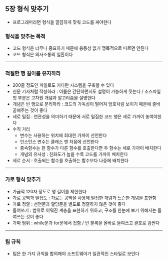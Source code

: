 ## 5장 형식 맞추기

* 프로그래머라면 형식을 깔끔하게 맞춰 코드를 짜야한다

### 형식을 맞추는 목적
* 코드 형식은 너무나 중요하기 때문에 융통성 없기 맹목적으로 따르면 안된다
* 코드 형식은 의사소통의 일환이다
------------
### 적절한 행 길이를 유지하라
* 200줄 정도인 파일로도 커다란 시스템을 구축할 수 있다
* 신문 기사처럼 작성하라 : 이름은 간단하면서도 설명이 가능하게 짓는다 / 소스파일 첫 부분은 고차원 개념과 알고리즘을 설명한다
* 개념은 빈 행으로 분리하라 : 코드의 가독성이 떨어져 암호처럼 보이기 때문에 줄바꿈해주는 것이 좋다
* 세로 밀집 : 연관성을 의미하기 때문에 서로 밀집한 코드 행은 세로 가까이 놓여야한다
* 수직 거리
  * 변수는 사용하는 위치에 최대한 가까이 선언한다
  * 인스턴스 변수는 클래스 맨 처음에 선언한다
  * 종속함수는 한 함수가 다른 함수를 호출한다면 두 함수는 세로 가까이 배치한다
  * 개념의 유사성 : 친화도가 높을 수록 코드를 가까이 배치한다
* 세로 순서 : 호출되는 함수를 호출하는 함수보다 나중에 배치한다
------------
### 가로 형식 맞추기
* 가급적 120자 정도로 행 길이를 제한한다
* 가로 공백과 밀집도 : 가로는 공백을 사용해 밀접한 개념과 느슨한 개념을 표현함
* 가로 정렬 : 선언문과 할당문을 별도로 정렬하지 않은 것이 좋다
* 들여쓰기 : 범위로 이뤄진 계층을 표현하기 위하고, 구조를 한눈에 보기 위해서는 들여쓰는 것이 좋다
* 가짜 범위 : while문과 for문에서 접함 / 빈 블록을 올바로 들여쓰고 괄호로 감싼다
------------
### 팀 규칙
* 팀은 한 가지 규칙을 합의해야 소프트웨어가 일관적인 스타일로 보인다
